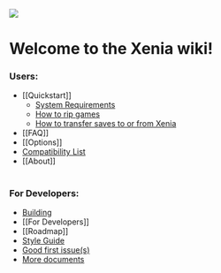 ![](https://github.com/xenia-project/xenia/raw/master/assets/icon/128.png)

# Welcome to the Xenia wiki!
### Users:
  * [[Quickstart]]
    * [System Requirements](Quickstart#system-requirements)
    * [How to rip games](Quickstart#how-to-rip-games)
    * [How to transfer saves to or from Xenia](How-to-transfer-saves-to-or-from-Xenia)
  * [[FAQ]]
  * [[Options]]
  * [Compatibility List](https://github.com/xenia-project/game-compatibility/issues)
  * [[About]]

#
### For Developers:
  * [Building](https://github.com/xenia-project/xenia/blob/master/docs/building.md)
  * [[For Developers]]
  * [[Roadmap]]
  * [Style Guide](https://github.com/xenia-project/xenia/blob/master/docs/style_guide.md)
  * [Good first issue(s)](https://github.com/xenia-project/xenia/issues?q=is%3Aopen+is%3Aissue+label%3A%22good+first+issue%22)
  * [More documents](https://github.com/xenia-project/xenia/tree/master/docs)

